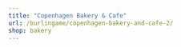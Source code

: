 ```yaml
---
title: "Copenhagen Bakery & Cafe"
url: /burlingame/copenhagen-bakery-and-cafe-2/
shop: bakery
---
```

